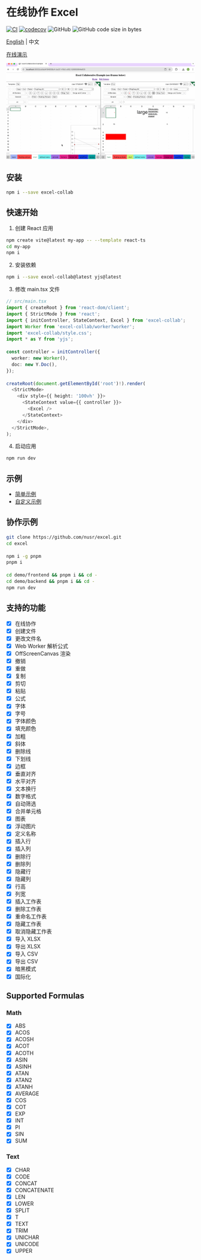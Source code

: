 # 在线协作 Excel

[![CI](https://github.com/nusr/excel/actions/workflows/main.yml/badge.svg)](https://github.com/nusr/excel/actions/workflows/main.yml)
[![codecov](https://codecov.io/gh/nusr/excel/branch/main/graph/badge.svg?token=ZOC8RHD3Z1)](https://codecov.io/gh/nusr/excel)
![GitHub](https://img.shields.io/github/license/nusr/excel.svg)
![GitHub code size in bytes](https://img.shields.io/github/languages/code-size/nusr/excel.svg)

[English](./README.md) | 中文

[在线演示](https://nusr.github.io/excel)

![演示](./scripts/demo.gif)

## 安装

```bash
npm i --save excel-collab
```

## 快速开始

1. 创建 React 应用

```bash
npm create vite@latest my-app -- --template react-ts
cd my-app
npm i
```

2. 安装依赖

```bash
npm i --save excel-collab@latest yjs@latest
```

3. 修改 main.tsx 文件

```ts src/main.tsx
// src/main.tsx
import { createRoot } from 'react-dom/client';
import { StrictMode } from 'react';
import { initController, StateContext, Excel } from 'excel-collab';
import Worker from 'excel-collab/worker?worker';
import 'excel-collab/style.css';
import * as Y from 'yjs';

const controller = initController({
  worker: new Worker(),
  doc: new Y.Doc(),
});

createRoot(document.getElementById('root')!).render(
  <StrictMode>
    <div style={{ height: '100vh' }}>
      <StateContext value={{ controller }}>
        <Excel />
      </StateContext>
    </div>
  </StrictMode>,
);
```

4. 启动应用

```bash
npm run dev
```

## 示例

- [简单示例](https://stackblitz.com/edit/nusr-excel-simple)
- [自定义示例](https://stackblitz.com/edit/nusr-excel-custom)

## 协作示例

```bash
git clone https://github.com/nusr/excel.git
cd excel

npm i -g pnpm
pnpm i

cd demo/frontend && pnpm i && cd -
cd demo/backend && pnpm i && cd -
npm run dev
```

## 支持的功能

- [x] 在线协作
- [x] 创建文件
- [x] 更改文件名
- [x] Web Worker 解析公式
- [x] OffScreenCanvas 渲染
- [x] 撤销
- [x] 重做
- [x] 复制
- [x] 剪切
- [x] 粘贴
- [x] 公式
- [x] 字体
- [x] 字号
- [x] 字体颜色
- [x] 填充颜色
- [x] 加粗
- [x] 斜体
- [x] 删除线
- [x] 下划线
- [x] 边框
- [x] 垂直对齐
- [x] 水平对齐
- [x] 文本换行
- [x] 数字格式
- [x] 自动筛选
- [x] 合并单元格
- [x] 图表
- [x] 浮动图片
- [x] 定义名称
- [x] 插入行
- [x] 插入列
- [x] 删除行
- [x] 删除列
- [x] 隐藏行
- [x] 隐藏列
- [x] 行高
- [x] 列宽
- [x] 插入工作表
- [x] 删除工作表
- [x] 重命名工作表
- [x] 隐藏工作表
- [x] 取消隐藏工作表
- [x] 导入 XLSX
- [x] 导出 XLSX
- [x] 导入 CSV
- [x] 导出 CSV
- [x] 暗黑模式
- [x] 国际化

## Supported Formulas

### Math

- [x] ABS
- [x] ACOS
- [x] ACOSH
- [x] ACOT
- [x] ACOTH
- [x] ASIN
- [x] ASINH
- [x] ATAN
- [x] ATAN2
- [x] ATANH
- [x] AVERAGE
- [x] COS
- [x] COT
- [x] EXP
- [x] INT
- [x] PI
- [x] SIN
- [x] SUM

### Text

- [x] CHAR
- [x] CODE
- [x] CONCAT
- [x] CONCATENATE
- [x] LEN
- [x] LOWER
- [x] SPLIT
- [x] T
- [x] TEXT
- [x] TRIM
- [x] UNICHAR
- [x] UNICODE
- [x] UPPER
